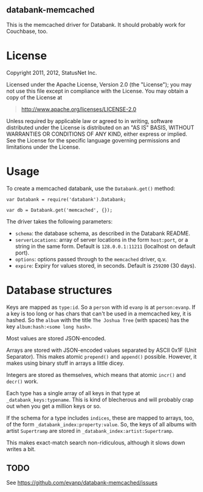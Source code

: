 databank-memcached
------------------

This is the memcached driver for Databank. It should probably work for
Couchbase, too.

License
=======

Copyright 2011, 2012, StatusNet Inc.

Licensed under the Apache License, Version 2.0 (the "License");
you may not use this file except in compliance with the License.
You may obtain a copy of the License at

> http://www.apache.org/licenses/LICENSE-2.0

Unless required by applicable law or agreed to in writing, software
distributed under the License is distributed on an "AS IS" BASIS,
WITHOUT WARRANTIES OR CONDITIONS OF ANY KIND, either express or implied.
See the License for the specific language governing permissions and
limitations under the License.

Usage
=====

To create a memcached databank, use the `Databank.get()` method:

    var Databank = require('databank').Databank;
    
    var db = Databank.get('memcached', {});
    
The driver takes the following parameters:

* `schema`: the database schema, as described in the Databank README.
* `serverLocations`: array of server locations in the form `host:port`,
  or a string in the same form. Default is `128.0.0.1:11211` (localhost on default port).
* `options`: options passed through to the `memcached` driver, q.v.
* `expire`: Expiry for values stored, in seconds. Default is `259200` (30 days).

Database structures
===================

Keys are mapped as `type:id`. So a `person` with id `evanp` is at
`person:evanp`. If a key is too long or has chars that can't be used
in a memcached key, it is hashed. So the `album` with the title `The
Joshua Tree` (with spaces) has the key `album:hash:<some long hash>`.

Most values are stored JSON-encoded.

Arrays are stored with JSON-encoded values separated by ASCII 0x1F
(Unit Separator). This makes atomic `prepend()` and `append()`
possible. However, it makes using binary stuff in arrays a little
dicey.

Integers are stored as themselves, which means that atomic `incr()`
and `decr()` work.

Each type has a single array of all keys in that type at
`_databank_keys:typename`. This is kind of blecherous and will
probably crap out when you get a million keys or so.

If the schema for a type includes `indices`, these are mapped to
arrays, too, of the form `_databank_index:property:value`. So, the
keys of all albums with artist `Supertramp` are stored in
`_databank_index:artist:Supertramp`.

This makes exact-match search non-ridiculous, although it slows down
writes a bit.

TODO
----

See https://github.com/evanp/databank-memcached/issues

